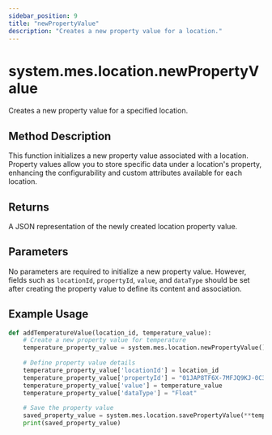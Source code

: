 ```yaml
---
sidebar_position: 9
title: "newPropertyValue"
description: "Creates a new property value for a location."
---
```


# system.mes.location.newPropertyValue

Creates a new property value for a specified location.

## Method Description

This function initializes a new property value associated with a location. Property values allow you to store specific
data under a location's property, enhancing the configurability and custom attributes available for each location.

## Returns

A JSON representation of the newly created location property value.

## Parameters

No parameters are required to initialize a new property value. However, fields such as `locationId`, `propertyId`,
`value`, and `dataType` should be set after creating the property value to define its content and association.

## Example Usage

```python
def addTemperatureValue(location_id, temperature_value):
    # Create a new property value for temperature
    temperature_property_value = system.mes.location.newPropertyValue()
    
    # Define property value details
    temperature_property_value['locationId'] = location_id
    temperature_property_value['propertyId'] = "01JAP8TF6X-7MFJQ9KJ-0C3BC2HR"  # Example property ULID for Temperature
    temperature_property_value['value'] = temperature_value
    temperature_property_value['dataType'] = "Float"
    
    # Save the property value
    saved_property_value = system.mes.location.savePropertyValue(**temperature_property_value)
    print(saved_property_value)
